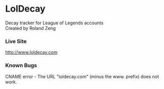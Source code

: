 # LolDecay
Decay tracker for League of Legends accounts  
Created by Roland Zeng

### Live Site
http://www.loldecay.com

### Known Bugs
CNAME error - The URL "loldecay.com" (minus the www. prefix) does not work.
